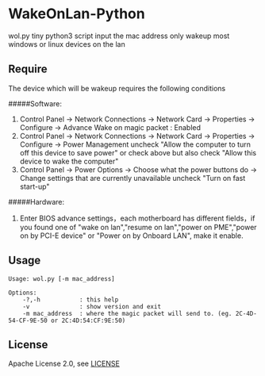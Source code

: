 WakeOnLan-Python
===

wol.py
tiny python3 script
input the mac address only
wakeup most windows or linux devices on the lan

Require
---
The device which will be wakeup requires the following conditions

#####Software:
1. Control Panel -> Network Connections -> Network Card -> Properties -> Configure -> Advance
	Wake on magic packet : Enabled
2. Control Panel -> Network Connections -> Network Card -> Properties -> Configure -> Power Management
	uncheck "Allow the computer to turn off this device to save power"
	or
	check above but also check "Allow this device to wake the computer"
3. Control Panel -> Power Options -> Choose what the power buttons do -> Change settings that are currently unavailable
	uncheck "Turn on fast start-up"
	
#####Hardware:
1. Enter BIOS advance settings，each motherboard has different fields，if you found one of "wake on lan","resume on lan","power on PME","power on by PCI-E device" or "Power on by Onboard LAN", make it enable.


Usage
---

    Usage: wol.py [-m mac_address]

	Options:
		-?,-h           : this help
		-v              : show version and exit
		-m mac_address  : where the magic packet will send to. (eg. 2C-4D-54-CF-9E-50 or 2C:4D:54:CF:9E:50)


License
---

Apache License 2.0, see [LICENSE](LICENSE)